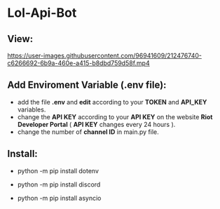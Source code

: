 # Lol-Api-Bot

## View:
https://user-images.githubusercontent.com/96941609/212476740-c6266692-6b9a-460e-a415-b8dbd759d58f.mp4

## Add Enviroment Variable (.env file):
- add the file **.env** and **edit** according to your **TOKEN** and **API_KEY** variables.
- change the **API KEY** according to your **API KEY** on the website **Riot Developer Portal** ( **API KEY** changes every 24 hours ).
- change the number of **channel ID** in main.py file.

## Install:
- python -m pip install dotenv

- python -m pip install discord

- python -m pip install asyncio
